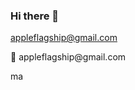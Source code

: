 ### Hi there 👋
appleflagship@gmail.com
<!--
**dianaswitra123/dianaswitra123** is a ✨ _special_ ✨ repository because its `README.md` (this file) appears on your GitHub profile.

Here are some ideas to get you started: appleflagship@gmail.com

- 🔭 I’m currently working on ... appleflagship@gmail.com
- 🌱 I’m currently learning ... appleflagship@gmail.com
- 👯 I’m looking to collaborate on ... appleflagship@gmail.com
- 🤔 I’m looking for help with ... appleflagship@gmail.com
- 💬 Ask me about ... appleflagship@gmail.com
- 📫 How to reach me: ... appleflagship@gmail.com
- 😄 Pronouns: ... appleflagship@gmail.com
- ⚡ Fun fact: ... appleflagship@gmail.com
-->🎉 appleflagship@gmail.com
ma
